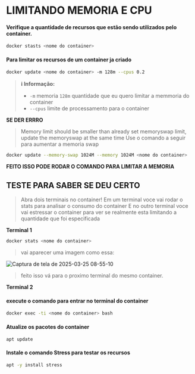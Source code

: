 # LIMITANDO MEMORIA E CPU

#### Verifique a quantidade de recursos que estão sendo utilizados pelo container.

```bash
docker stasts <nome do container> 
```

#### Para limitar os recursos de um container ja criado 

```bash
docker update <nome do container> -m 128m --cpus 0.2
```
> **ℹ️ Informação:**
> - `-m` memoria `128m` quantidade que eu quero limitar a memmoria do container
> - `--cpus` limite de processamento para o container

**SE DER ERRRO**
> Memory limit should be smaller than already set memoryswap limit, update the memoryswap at the same time
> Use o comando a seguir para aumentar a memoria swap

```bash
docker update --memory-swap 1024M --memory 1024M <nome do container>
```
**FEITO ISSO PODE RODAR O COMANDO PARA LIMITAR A MEMORIA**

## TESTE PARA SABER SE DEU CERTO 

> Abra dois terminais no container!
> Em um terminal voce vai rodar o stats para analisar o consumo do container
> E no outro terminal voce vai estressar o container para ver se realmente esta limitando a quantidade que foi especificada

**Terminal 1**

```bash
docker stats <nome do container>
```

> vai aparecer uma imagem como essa:

![Captura de tela de 2025-03-25 08-55-10](https://github.com/user-attachments/assets/9241b0b4-47a7-4bce-8b1f-f22b2a3bd216)


> feito isso vá para o proximo terminal do mesmo container.

**Terminal 2**

#### execute o comando para entrar no terminal do container 

```bash
docker exec -ti <nome do container> bash
```
#### Atualize os pacotes do container 

```bahs
apt update
```

#### Instale o comando Stress para testar os recursos 

```bash 
apt -y install stress
```
